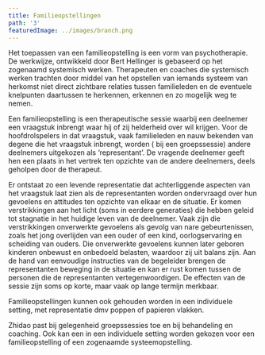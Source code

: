 ```yaml
---
title: Familieopstellingen
path: '3'
featuredImage: ../images/branch.png
---
```


Het toepassen van een familieopstelling is een vorm van psychotherapie. De werkwijze, ontwikkeld door Bert Hellinger is gebaseerd op het zogenaamd systemisch werken. Therapeuten en coaches die systemisch werken trachten door middel van het opstellen van iemands systeem van herkomst niet direct zichtbare relaties tussen familieleden en de eventuele knelpunten daartussen te herkennen, erkennen en zo mogelijk weg te nemen. 

Een familieopstelling is een therapeutische sessie waarbij een deelnemer een vraagstuk inbrengt waar hij of zij helderheid over wil krijgen. Voor de hoofdrolspelers in dat vraagstuk, vaak familieleden en nauw bekenden van degene die het vraagstuk inbrengt, worden ( bij een groepssessie) andere deelnemers uitgekozen als ‘representant’. De vragende deelnemer geeft hen een plaats in het vertrek ten opzichte van de andere deelnemers, deels geholpen door de therapeut. 

Er ontstaat zo een levende representatie dat achterliggende aspecten van het vraagstuk laat zien als de representanten worden ondervraagd over hun gevoelens en attitudes ten opzichte van elkaar en de situatie. Er komen verstrikkingen aan het licht (soms in eerdere generaties) die hebben geleid tot stagnatie in het huidige leven van de deelnemer. Vaak zijn die verstrikkingen onverwerkte gevoelens als gevolg van nare gebeurtenissen, zoals het jong overlijden van een ouder of een kind, oorlogservaring en scheiding van ouders. Die onverwerkte gevoelens kunnen later geboren kinderen onbewust en onbedoeld belasten, waardoor zij uit balans zijn. Aan de hand van eenvoudige instructies van de begeleider brengen de representanten beweging in de situatie en kan er rust komen tussen de personen die de representanten vertegenwoordigen. De effecten van de sessie zijn soms op korte, maar vaak op lange termijn merkbaar.

Familieopstellingen kunnen ook gehouden worden in een individuele setting, met representatie dmv poppen of papieren vlakken. 

Zhidao past bij gelegenheid groepssessies toe en bij behandeling en coaching. Ook kan een in een individuele setting worden gekozen voor een familieopstelling of een zogenaamde systeemopstelling.
